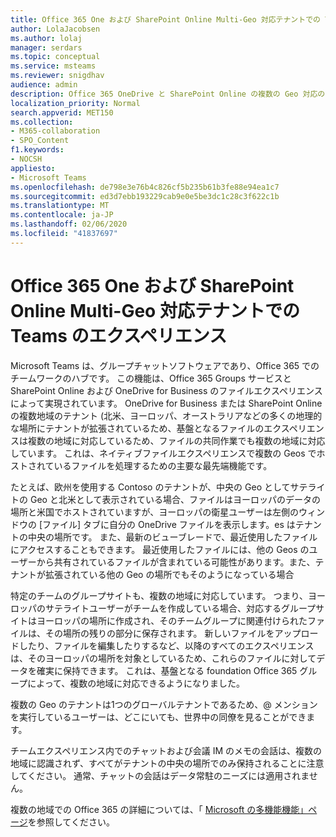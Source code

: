 ```yaml
---
title: Office 365 One および SharePoint Online Multi-Geo 対応テナントでの Teams のエクスペリエンス
author: LolaJacobsen
ms.author: lolaj
manager: serdars
ms.topic: conceptual
ms.service: msteams
ms.reviewer: snigdhav
audience: admin
description: Office 365 OneDrive と SharePoint Online の複数の Geo 対応のテナントで Teams を使用する方法について説明します。
localization_priority: Normal
search.appverid: MET150
ms.collection:
- M365-collaboration
- SPO_Content
f1.keywords:
- NOCSH
appliesto:
- Microsoft Teams
ms.openlocfilehash: de798e3e76b4c826cf5b235b61b3fe88e94ea1c7
ms.sourcegitcommit: ed3d7ebb193229cab9e0e5be3dc1c28c3f622c1b
ms.translationtype: MT
ms.contentlocale: ja-JP
ms.lasthandoff: 02/06/2020
ms.locfileid: "41837697"
---
```

<a name="teams-experience-in-an-office-365-onedrive-and-sharepoint-online-multi-geo-enabled-tenancy"></a>Office 365 One および SharePoint Online Multi-Geo 対応テナントでの Teams のエクスペリエンス
===========================================

Microsoft Teams は、グループチャットソフトウェアであり、Office 365 でのチームワークのハブです。 この機能は、Office 365 Groups サービスと SharePoint Online および OneDrive for Business のファイルエクスペリエンスによって実現されています。 OneDrive for Business または SharePoint Online の複数地域のテナント (北米、ヨーロッパ、オーストラリアなどの多くの地理的な場所にテナントが拡張されているため、基盤となるファイルのエクスペリエンスは複数の地域に対応しているため、ファイルの共同作業でも複数の地域に対応しています。 これは、ネイティブファイルエクスペリエンスで複数の Geos でホストされているファイルを処理するための主要な最先端機能です。

たとえば、欧州を使用する Contoso のテナントが、中央の Geo としてサテライトの Geo と北米として表示されている場合、ファイルはヨーロッパのデータの場所と米国でホストされていますが、ヨーロッパの衛星ユーザーは左側のウィンドウの [ファイル] タブに自分の OneDrive ファイルを表示します。es はテナントの中央の場所です。 また、最新のビューブレードで、最近使用したファイルにアクセスすることもできます。 最近使用したファイルには、他の Geos のユーザーから共有されているファイルが含まれている可能性があります。また、テナントが拡張されている他の Geo の場所でもそのようになっている場合 

特定のチームのグループサイトも、複数の地域に対応しています。 つまり、ヨーロッパのサテライトユーザーがチームを作成している場合、対応するグループサイトはヨーロッパの場所に作成され、そのチームグループに関連付けられたファイルは、その場所の残りの部分に保存されます。 新しいファイルをアップロードしたり、ファイルを編集したりするなど、以降のすべてのエクスペリエンスは、そのヨーロッパの場所を対象としているため、これらのファイルに対してデータを確実に保持できます。 これは、基盤となる foundation Office 365 グループによって、複数の地域に対応できるようになりました。

複数の Geo のテナントは1つのグローバルテナントであるため、@ メンションを実行しているユーザーは、どこにいても、世界中の同僚を見ることができます。 

チームエクスペリエンス内でのチャットおよび会議 IM のメモの会話は、複数の地域に認識されず、すべてがテナントの中央の場所でのみ保持されることに注意してください。 通常、チャットの会話はデータ常駐のニーズには適用されません。

複数の地域での Office 365 の詳細については、「 [Microsoft の多機能機能」ページ](https://aka.ms/multi-geo)を参照してください。